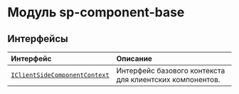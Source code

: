# <a name="sp-component-base-module"></a>Модуль sp-component-base




## <a name="interfaces"></a>Интерфейсы

| Интерфейс    |  Описание |
|:-------------|:---------------|
| [`IClientSideComponentContext`](./sp-component-base/iclientsidecomponentcontext.md)   | Интерфейс базового контекста для клиентских компонентов.  |






